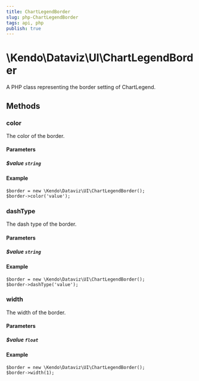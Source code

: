```yaml
---
title: ChartLegendBorder
slug: php-ChartLegendBorder
tags: api, php
publish: true
---
```


# \Kendo\Dataviz\UI\ChartLegendBorder

A PHP class representing the border setting of ChartLegend.


## Methods

### color
The color of the border.
#### Parameters

##### $value `string`



#### Example 
    $border = new \Kendo\Dataviz\UI\ChartLegendBorder();
    $border->color('value');

### dashType
The dash type of the border.
#### Parameters

##### $value `string`



#### Example 
    $border = new \Kendo\Dataviz\UI\ChartLegendBorder();
    $border->dashType('value');

### width
The width of the border.
#### Parameters

##### $value `float`



#### Example 
    $border = new \Kendo\Dataviz\UI\ChartLegendBorder();
    $border->width(1);

